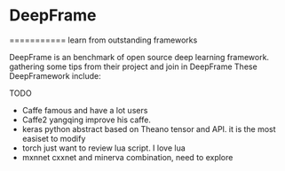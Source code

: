 # DeepFrame
===========
learn from outstanding frameworks

DeepFrame is an benchmark of open source deep learning framework. gathering some tips from their project and join in DeepFrame
These DeepFramework include:

TODO 

- Caffe famous and have a lot users
- Caffe2  yangqing improve his caffe.
- keras  python abstract based on Theano tensor and API. it is the most easiset to modify
- torch just want to review lua script. I love lua
- mxnnet cxxnet and minerva combination, need to explore

